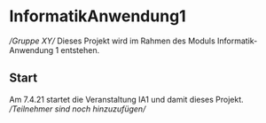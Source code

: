 # InformatikAnwendung1
*/Gruppe XY/*
Dieses Projekt wird im Rahmen des Moduls Informatik-Anwendung 1 entstehen. 

## Start
Am 7.4.21 startet die Veranstaltung IA1 und damit dieses Projekt.  
*/Teilnehmer sind noch hinzuzufügen/*